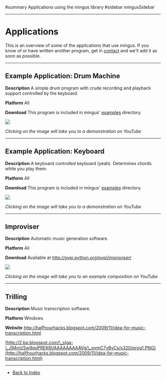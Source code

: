 ﻿#summary Applications using the mingus library
#sidebar mingusSidebar


---


# Applications #

This is an overview of some of the applications that use mingus. If you know of or have written another program, get in [contact](mingusContact.md) and we'll add it as soon as possible.


---


## Example Application: Drum Machine ##

**Description** A simple drum program with crude recording and playback support controlled by the keyboard.

**Platform** All

**Download** This program is included in mingus' [examples](http://code.google.com/p/mingus/source/browse/trunk/mingus_examples) directory.



[![](http://img.youtube.com/vi/FDdcz873tUQ/0.jpg)](http://www.youtube.com/watch?v=FDdcz873tUQ)

_Clicking on the image will take you to a demonstration on YouTube_



---



## Example Application: Keyboard ##

**Description** A keyboard controlled keyboard (yeah). Determines chords while you play them.

**Platform** All

**Download** This program is included in mingus' [examples](http://code.google.com/p/mingus/source/browse/trunk/mingus_examples) directory.


[![](http://img.youtube.com/vi/dKTMie3nY7M/0.jpg)](http://www.youtube.com/watch?v=dKTMie3nY7M)

_Clicking on the image will take you to a demonstration on YouTube_


---


## Improviser ##

**Description** Automatic music generation software.

**Platform** All

**Download** Available at http://pypi.python.org/pypi/improviser/


[![](http://img.youtube.com/vi/K3lpZV-ZaWc/0.jpg)](http://www.youtube.com/watch?v=K3lpZV-ZaWc)

_Clicking on the image will take you to an example composition on YouTube_


---



## Trilling ##

**Description** Music transcription software.

**Platform** Windows

**Website** http://halfhourhacks.blogspot.com/2009/11/idea-for-music-transcription.html

[http://2.bp.blogspot.com/\_sIga-\_J94mI/Sw9qoPREK6I/AAAAAAAAAVg/\_pymC7yByCs/s320/prog1.PNG](http://halfhourhacks.blogspot.com/2009/11/idea-for-music-transcription.html)



---


  * [Back to Index](mingusIndex.md)